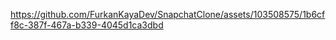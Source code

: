 
https://github.com/FurkanKayaDev/SnapchatClone/assets/103508575/1b6cff8c-387f-467a-b339-4045d1ca3dbd

